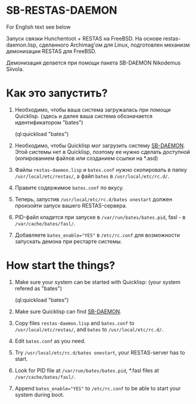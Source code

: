 # SB-RESTAS-DAEMON

For English text see below

Запуск связки Hunchentoot + RESTAS на FreeBSD.
На основе restas-daemon.lisp, сделанного Archimag'ом для Linux,
подготовлен механизм демонизации RESTAS для FreeBSD.

Демонизация делается при помощи пакета SB-DAEMON Nikodemus Siivola.

# Как это запустить?

1. Необходимо, чтобы ваша система загружалась при помощи Quicklisp.
   (здесь и далее ваша система обозначается идентификатором "bates")


   (ql:quickload "bates")

   
2. Необходимо, чтобы Quicklisp мог загрузить систему [SB-DAEMON](https://github.com/nikodemus/sb-daemon).
   Этой системы нет в Quicklisp, поэтому ее нужно сделать доступной (копированием
   файлов или созданием ссылки на *.asd)
   
3. Файлы `restas-daemon.lisp` и `bates.conf` нужно скопировать в папку `/usr/local/etc/restas/`,
   а файл `bates` в `/usr/local/etc/rc.d/`.
   
4. Правите содержимое `bates.conf` по вкусу.

5. Теперь, запустив `/usr/local/etc/rc.d/bates onestart` должен произойти запуск вашего RESTAS-сервера.

6. PID-файл кладется при запуске в `/var/run/bates/bates.pid`, fasl - в `/var/cache/bates/fasl/`.

7. Добавляете `bates_enable="YES"` в `/etc/rc.conf` для возможности запускать демона при рестарте
   системы.
   
# How start the things?

1. Make sure your system can be started with Quicklisp:
   (your system refered as "bates")

   (ql:quickload "bates")
   
2. Make sure Quicklisp can find [SB-DAEMON](https://github.com/nikodemus/sb-daemon).

3. Copy files `restas-daemon.lisp` and `bates.conf` to `/usr/local/etc/restas/`,
   and `bates` to `/usr/local/etc/rc.d/`.
   
4. Edit `bates.conf` as you need.

5. Try `/usr/local/etc/rc.d/bates onestart`, your RESTAS-server has to start.

6. Look for PID file at `/var/run/bates/bates.pid`, *.fasl files at `/var/cache/bates/fasl/`.

7. Append `bates_enable="YES"` to `/etc/rc.conf` to be able to start your system during boot.
